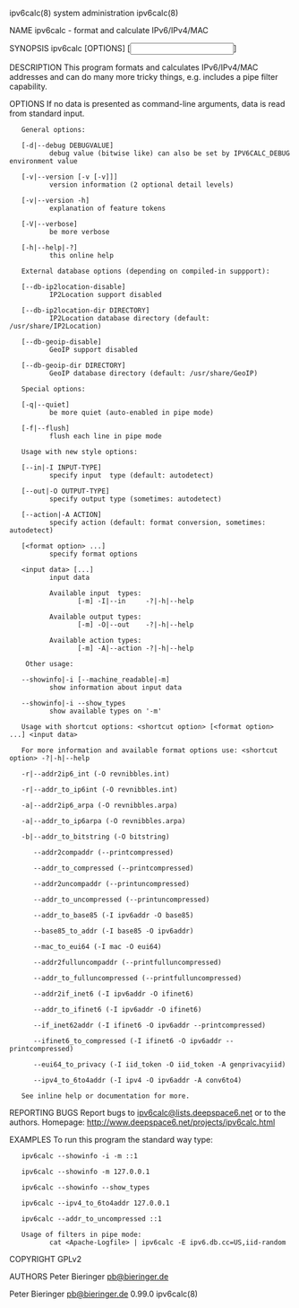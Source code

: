 ipv6calc(8)                                                             system administration                                                            ipv6calc(8)

NAME
       ipv6calc - format and calculate IPv6/IPv4/MAC

SYNOPSIS
       ipv6calc [OPTIONS] [<input data>]

DESCRIPTION
       This program formats and calculates IPv6/IPv4/MAC addresses and can do many more tricky things, e.g. includes a pipe filter capability.

OPTIONS
       If no data is presented as command-line arguments, data is read from standard input.

       General options:

       [-d|--debug DEBUGVALUE]
              debug value (bitwise like) can also be set by IPV6CALC_DEBUG environment value

       [-v|--version [-v [-v]]]
              version information (2 optional detail levels)

       [-v|--version -h]
              explanation of feature tokens

       [-V|--verbose]
              be more verbose

       [-h|--help|-?]
              this online help

       External database options (depending on compiled-in suppport):

       [--db-ip2location-disable]
              IP2Location support disabled

       [--db-ip2location-dir DIRECTORY]
              IP2Location database directory (default: /usr/share/IP2Location)

       [--db-geoip-disable]
              GeoIP support disabled

       [--db-geoip-dir DIRECTORY]
              GeoIP database directory (default: /usr/share/GeoIP)

       Special options:

       [-q|--quiet]
              be more quiet (auto-enabled in pipe mode)

       [-f|--flush]
              flush each line in pipe mode

       Usage with new style options:

       [--in|-I INPUT-TYPE]
              specify input  type (default: autodetect)

       [--out|-O OUTPUT-TYPE]
              specify output type (sometimes: autodetect)

       [--action|-A ACTION]
              specify action (default: format conversion, sometimes: autodetect)

       [<format option> ...]
              specify format options

       <input data> [...]
              input data

              Available input  types:
                     [-m] -I|--in     -?|-h|--help

              Available output types:
                     [-m] -O|--out    -?|-h|--help

              Available action types:
                     [-m] -A|--action -?|-h|--help

        Other usage:

       --showinfo|-i [--machine_readable|-m]
              show information about input data

       --showinfo|-i --show_types
              show available types on '-m'

       Usage with shortcut options: <shortcut option> [<format option> ...] <input data>

       For more information and available format options use: <shortcut option> -?|-h|--help

       -r|--addr2ip6_int (-O revnibbles.int)

       -r|--addr_to_ip6int (-O revnibbles.int)

       -a|--addr2ip6_arpa (-O revnibbles.arpa)

       -a|--addr_to_ip6arpa (-O revnibbles.arpa)

       -b|--addr_to_bitstring (-O bitstring)

          --addr2compaddr (--printcompressed)

          --addr_to_compressed (--printcompressed)

          --addr2uncompaddr (--printuncompressed)

          --addr_to_uncompressed (--printuncompressed)

          --addr_to_base85 (-I ipv6addr -O base85)

          --base85_to_addr (-I base85 -O ipv6addr)

          --mac_to_eui64 (-I mac -O eui64)

          --addr2fulluncompaddr (--printfulluncompressed)

          --addr_to_fulluncompressed (--printfulluncompressed)

          --addr2if_inet6 (-I ipv6addr -O ifinet6)

          --addr_to_ifinet6 (-I ipv6addr -O ifinet6)

          --if_inet62addr (-I ifinet6 -O ipv6addr --printcompressed)

          --ifinet6_to_compressed (-I ifinet6 -O ipv6addr --printcompressed)

          --eui64_to_privacy (-I iid_token -O iid_token -A genprivacyiid)

          --ipv4_to_6to4addr (-I ipv4 -O ipv6addr -A conv6to4)

       See inline help or documentation for more.

REPORTING BUGS
       Report bugs to <ipv6calc@lists.deepspace6.net> or to the authors.
       Homepage: http://www.deepspace6.net/projects/ipv6calc.html

EXAMPLES
       To run this program the standard way type:

       ipv6calc --showinfo -i -m ::1

       ipv6calc --showinfo -m 127.0.0.1

       ipv6calc --showinfo --show_types

       ipv6calc --ipv4_to_6to4addr 127.0.0.1

       ipv6calc --addr_to_uncompressed ::1

       Usage of filters in pipe mode:
              cat <Apache-Logfile> | ipv6calc -E ipv6.db.cc=US,iid-random

COPYRIGHT
       GPLv2

AUTHORS
       Peter Bieringer <pb@bieringer.de>

Peter Bieringer <pb@bieringer.de>                                              0.99.0                                                                    ipv6calc(8)
